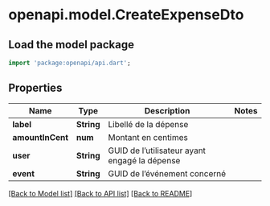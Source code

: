 # openapi.model.CreateExpenseDto

## Load the model package
```dart
import 'package:openapi/api.dart';
```

## Properties
Name | Type | Description | Notes
------------ | ------------- | ------------- | -------------
**label** | **String** | Libellé de la dépense | 
**amountInCent** | **num** | Montant en centimes | 
**user** | **String** | GUID de l’utilisateur ayant engagé la dépense | 
**event** | **String** | GUID de l’événement concerné | 

[[Back to Model list]](../README.md#documentation-for-models) [[Back to API list]](../README.md#documentation-for-api-endpoints) [[Back to README]](../README.md)


